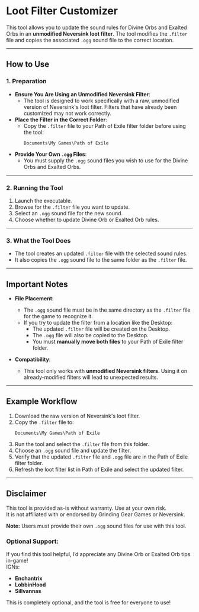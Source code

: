 # Loot Filter Customizer

This tool allows you to update the sound rules for Divine Orbs and Exalted Orbs in an **unmodified Neversink loot filter**. The tool modifies the `.filter` file and copies the associated `.ogg` sound file to the correct location.

---

## How to Use

### 1. **Preparation**
- **Ensure You Are Using an Unmodified Neversink Filter**:
  - The tool is designed to work specifically with a raw, unmodified version of Neversink's loot filter. Filters that have already been customized may not work correctly.
- **Place the Filter in the Correct Folder**:
  - Copy the `.filter` file to your Path of Exile filter folder before using the tool:
    ```
    Documents\My Games\Path of Exile
    ```
- **Provide Your Own `.ogg` Files**:
  - You must supply the `.ogg` sound files you wish to use for the Divine Orbs and Exalted Orbs.

---

### 2. **Running the Tool**
1. Launch the executable.
2. Browse for the `.filter` file you want to update.
3. Select an `.ogg` sound file for the new sound.
4. Choose whether to update Divine Orb or Exalted Orb rules.

---

### 3. **What the Tool Does**
- The tool creates an updated `.filter` file with the selected sound rules.
- It also copies the `.ogg` sound file to the same folder as the `.filter` file.

---

## Important Notes
- **File Placement**:
  - The `.ogg` sound file must be in the same directory as the `.filter` file for the game to recognize it.
  - If you try to update the filter from a location like the Desktop:
    - The updated `.filter` file will be created on the Desktop.
    - The `.ogg` file will also be copied to the Desktop.
    - You must **manually move both files** to your Path of Exile filter folder.

- **Compatibility**:
  - This tool only works with **unmodified Neversink filters**. Using it on already-modified filters will lead to unexpected results.

---

## Example Workflow
1. Download the raw version of Neversink's loot filter.
2. Copy the `.filter` file to:
   ```
   Documents\My Games\Path of Exile
   ```
3. Run the tool and select the `.filter` file from this folder.
4. Choose an `.ogg` sound file and update the filter.
5. Verify that the updated `.filter` file and `.ogg` file are in the Path of Exile filter folder.
6. Refresh the loot filter list in Path of Exile and select the updated filter.

---

## Disclaimer
This tool is provided as-is without warranty. Use at your own risk.  
It is not affiliated with or endorsed by Grinding Gear Games or Neversink.  

**Note:** Users must provide their own `.ogg` sound files for use with this tool.

### **Optional Support**:
If you find this tool helpful, I’d appreciate any Divine Orb or Exalted Orb tips in-game!  
IGNs:  
- **Enchantrix**  
- **LobbinHood**  
- **Sillvannas**  

This is completely optional, and the tool is free for everyone to use!  


